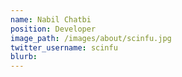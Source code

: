 ```yaml
---
name: Nabil Chatbi
position: Developer
image_path: /images/about/scinfu.jpg
twitter_username: scinfu
blurb: 
---
```

